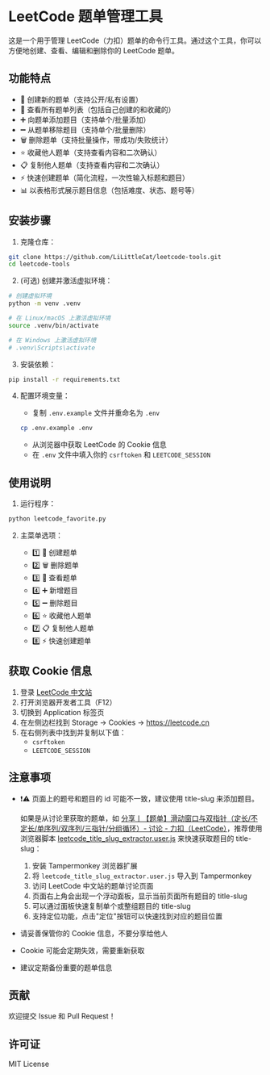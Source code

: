 # LeetCode 题单管理工具

这是一个用于管理 LeetCode（力扣）题单的命令行工具。通过这个工具，你可以方便地创建、查看、编辑和删除你的 LeetCode 题单。

## 功能特点

- 📝 创建新的题单（支持公开/私有设置）
- 👀 查看所有题单列表（包括自己创建的和收藏的）
- ➕ 向题单添加题目（支持单个/批量添加）
- ➖ 从题单移除题目（支持单个/批量删除）
- 🗑️ 删除题单（支持批量操作，带成功/失败统计）
- ⭐ 收藏他人题单（支持查看内容和二次确认）
- 📋 复制他人题单（支持查看内容和二次确认）
- ⚡ 快速创建题单（简化流程，一次性输入标题和题目）
- 📊 以表格形式展示题目信息（包括难度、状态、题号等）

## 安装步骤

1. 克隆仓库：

```bash
git clone https://github.com/LiLittleCat/leetcode-tools.git
cd leetcode-tools
```

2. (可选) 创建并激活虚拟环境：

```bash
# 创建虚拟环境
python -m venv .venv

# 在 Linux/macOS 上激活虚拟环境
source .venv/bin/activate

# 在 Windows 上激活虚拟环境
# .venv\Scripts\activate
```

3. 安装依赖：

```bash
pip install -r requirements.txt
```

4. 配置环境变量：

   - 复制 `.env.example` 文件并重命名为 `.env`

   ```bash
   cp .env.example .env
   ```

   - 从浏览器中获取 LeetCode 的 Cookie 信息
   - 在 `.env` 文件中填入你的 `csrftoken` 和 `LEETCODE_SESSION`

## 使用说明

1. 运行程序：

```bash
python leetcode_favorite.py
```

2. 主菜单选项：

   - 1️⃣ 📝 创建题单
   - 2️⃣ 🗑️ 删除题单
   - 3️⃣ 👀 查看题单
   - 4️⃣ ➕ 新增题目
   - 5️⃣ ➖ 删除题目
   - 6️⃣ ⭐ 收藏他人题单
   - 7️⃣ 📋 复制他人题单
   - 8️⃣ ⚡ 快速创建题单

## 获取 Cookie 信息

1. 登录 [LeetCode 中文站](https://leetcode.cn)
2. 打开浏览器开发者工具（F12）
3. 切换到 Application 标签页
4. 在左侧边栏找到 Storage -> Cookies -> https://leetcode.cn
5. 在右侧列表中找到并复制以下值：
   - `csrftoken`
   - `LEETCODE_SESSION`

## 注意事项

- ❗⚠️ 页面上的题号和题目的 id 可能不一致，建议使用 title-slug 来添加题目。

  如果是从讨论里获取的题单，如 [分享丨【题单】滑动窗口与双指针（定长/不定长/单序列/双序列/三指针/分组循环）- 讨论 - 力扣（LeetCode）](https://leetcode.cn/discuss/post/3578981/ti-dan-hua-dong-chuang-kou-ding-chang-bu-rzz7)，推荐使用浏览器脚本 [leetcode_title_slug_extractor.user.js](https://github.com/LiLittleCat/leetcode-tools/blob/main/leetcode_title_slug_extractor.user.js) 来快速获取题目的 title-slug：

  1. 安装 Tampermonkey 浏览器扩展
  2. 将 `leetcode_title_slug_extractor.user.js` 导入到 Tampermonkey
  3. 访问 LeetCode 中文站的题单讨论页面
  4. 页面右上角会出现一个浮动面板，显示当前页面所有题目的 title-slug
  5. 可以通过面板快速复制单个或整组题目的 title-slug
  6. 支持定位功能，点击"定位"按钮可以快速找到对应的题目位置

- 请妥善保管你的 Cookie 信息，不要分享给他人
- Cookie 可能会定期失效，需要重新获取
- 建议定期备份重要的题单信息

## 贡献

欢迎提交 Issue 和 Pull Request！

## 许可证

MIT License
